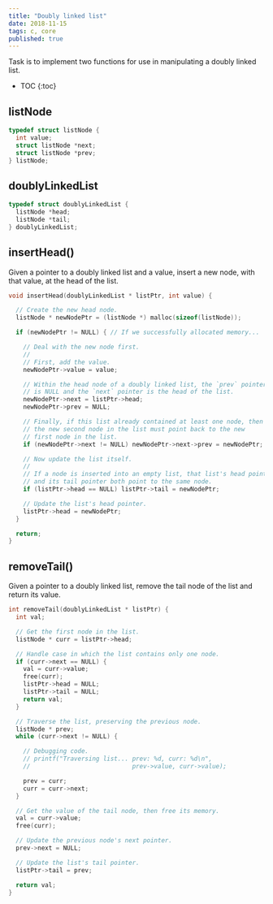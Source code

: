 ```yaml
---
title: "Doubly linked list"
date: 2018-11-15
tags: c, core
published: true
---
```


Task is to implement two functions for use in manipulating
a doubly linked list.

* TOC
{:toc}


listNode
--------

```c
typedef struct listNode {
  int value;
  struct listNode *next;
  struct listNode *prev;
} listNode;
```


doublyLinkedList
----------------

```c
typedef struct doublyLinkedList {
  listNode *head;
  listNode *tail;
} doublyLinkedList;
```


insertHead()
------------
Given a pointer to a doubly linked list and a value, insert
a new node, with that value, at the head of the list.

```c
void insertHead(doublyLinkedList * listPtr, int value) {

  // Create the new head node.
  listNode * newNodePtr = (listNode *) malloc(sizeof(listNode));

  if (newNodePtr != NULL) { // If we successfully allocated memory...

    // Deal with the new node first.
    //
    // First, add the value.
    newNodePtr->value = value;

    // Within the head node of a doubly linked list, the `prev` pointer
    // is NULL and the `next` pointer is the head of the list.
    newNodePtr->next = listPtr->head;
    newNodePtr->prev = NULL;

    // Finally, if this list already contained at least one node, then
    // the new second node in the list must point back to the new 
    // first node in the list.
    if (newNodePtr->next != NULL) newNodePtr->next->prev = newNodePtr;

    // Now update the list itself.
    //
    // If a node is inserted into an empty list, that list's head pointer
    // and its tail pointer both point to the same node.
    if (listPtr->head == NULL) listPtr->tail = newNodePtr;

    // Update the list's head pointer.
    listPtr->head = newNodePtr;
  }

  return;
}
```


removeTail()
------------
Given a pointer to a doubly linked list, remove the tail node
of the list and return its value.

```c
int removeTail(doublyLinkedList * listPtr) {
  int val;

  // Get the first node in the list.
  listNode * curr = listPtr->head;

  // Handle case in which the list contains only one node.
  if (curr->next == NULL) {
    val = curr->value;
    free(curr);
    listPtr->head = NULL;
    listPtr->tail = NULL;
    return val;
  }

  // Traverse the list, preserving the previous node.
  listNode * prev;
  while (curr->next != NULL) {

    // Debugging code.
    // printf("Traversing list... prev: %d, curr: %d\n", 
    //                            prev->value, curr->value);

    prev = curr;
    curr = curr->next;
  }

  // Get the value of the tail node, then free its memory.
  val = curr->value;
  free(curr);

  // Update the previous node's next pointer.
  prev->next = NULL;

  // Update the list's tail pointer.
  listPtr->tail = prev;

  return val;
} 
```
